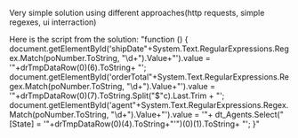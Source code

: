 Very simple solution using different approaches(http requests, simple regexes, ui interraction)

Here is the script from the solution:
"function () { document.getElementById('shipDate"+System.Text.RegularExpressions.Regex.Match(poNumber.ToString, "\d+").Value+"').value = '"+drTmpDataRow(0)(6).ToString+
"'; document.getElementById('orderTotal"+System.Text.RegularExpressions.Regex.Match(poNumber.ToString, "\d+").Value+"').value = '"+drTmpDataRow(0)(7).ToString.Split("$"c).Last.Trim +
"'; document.getElementById('agent"+System.Text.RegularExpressions.Regex.Match(poNumber.ToString, "\d+").Value+"').value = '"+
dt_Agents.Select("[State] = '"+drTmpDataRow(0)(4).ToString+"'")(0)(1).ToString+
"'; }"